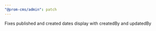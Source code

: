 ```yaml
---
"@prom-cms/admin": patch
---
```


Fixes published and created dates display with createdBy and updatedBy
